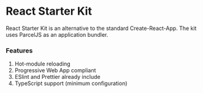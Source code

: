 # React Starter Kit

React Starter Kit is an alternative to the standard Create-React-App. The kit uses ParcelJS as an application bundler.

### Features

1. Hot-module reloading
2. Progressive Web App compliant
3. ESlint and Prettier already include
4. TypeScript support (minimum configuration)
